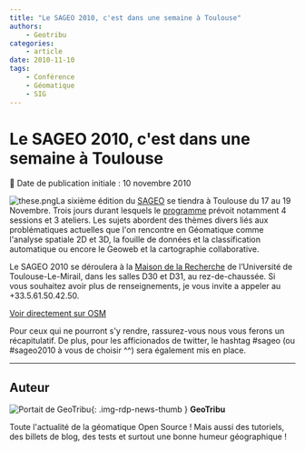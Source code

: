 ```yaml
---
title: "Le SAGEO 2010, c'est dans une semaine à Toulouse"
authors:
    - Geotribu
categories:
    - article
date: 2010-11-10
tags:
    - Conférence
    - Géomatique
    - SIG
---
```


# Le SAGEO 2010, c'est dans une semaine à Toulouse

:calendar: Date de publication initiale : 10 novembre 2010

![these.png](https://cdn.geotribu.fr/img/logos-icones/divers/these.png)La sixième édition du [SAGEO](http://sageo10.univ-toulouse.fr/) se tiendra à Toulouse du 17 au 19 Novembre. Trois jours durant lesquels le [programme](http://sageo10.univ-toulouse.fr/spip.php?rubrique11) prévoit notamment 4 sessions et 3 ateliers. Les sujets abordent des thèmes divers liés aux problématiques actuelles que l'on rencontre en Géomatique comme l'analyse spatiale 2D et 3D, la fouille de données et la classification automatique ou encore le Geoweb et la cartographie collaborative.

Le SAGEO 2010 se déroulera à la [Maison de la Recherche](http://sageo10.univ-toulouse.fr/spip.php?article26) de l’Université de Toulouse-Le-Mirail, dans les salles D30 et D31, au rez-de-chaussée. Si vous souhaitez avoir plus de renseignements, je vous invite a appeler au +33.5.61.50.42.50.

[Voir directement sur OSM](https://www.openstreetmap.org/?lat=43.577785&lon=1.404185&zoom=16&layers=M&mlat=43.57666&mlon=1.40461)

Pour ceux qui ne pourront s'y rendre, rassurez-vous nous vous ferons un récapitulatif. De plus, pour les afficionados de twitter, le hashtag #sageo (ou #sageo2010 à vous de choisir ^^) sera également mis en place.

----

## Auteur

![Portait de GeoTribu](https://cdn.geotribu.fr/img/internal/charte/geotribu_logo_64x64.png){: .img-rdp-news-thumb }
**GeoTribu**

Toute l'actualité de la géomatique Open Source ! Mais aussi des tutoriels, des billets de blog, des tests et surtout une bonne humeur géographique !
